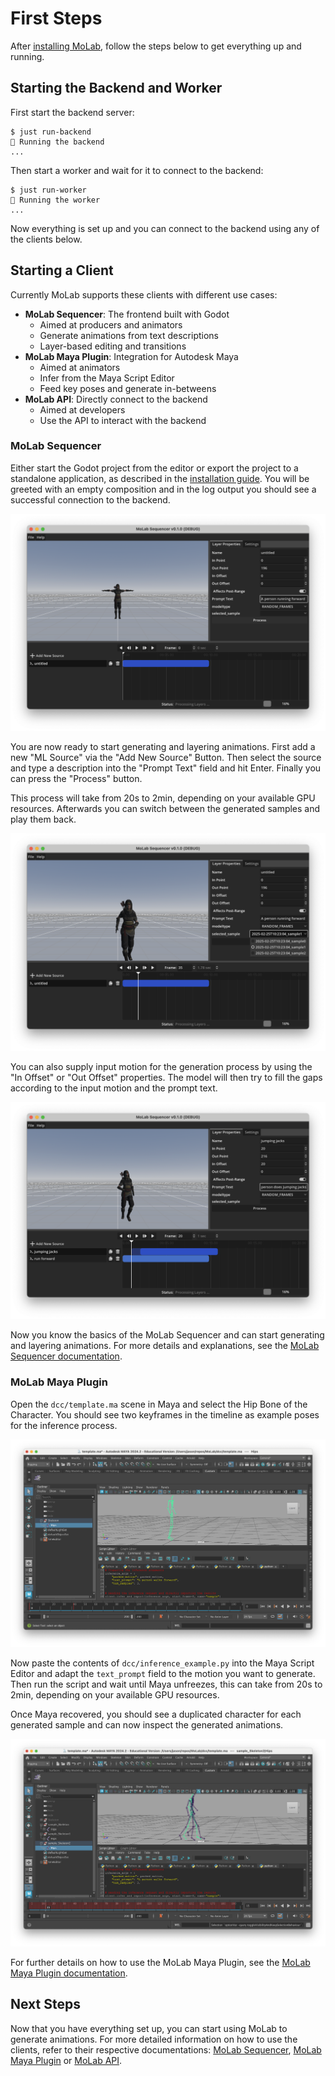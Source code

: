 # First Steps

After [installing MoLab](installation.md), follow the steps below to get everything up and running.

## Starting the Backend and Worker

First start the backend server:

```console
$ just run-backend
🚀 Running the backend
...
```

Then start a worker and wait for it to connect to the backend:

```console
$ just run-worker
🚀 Running the worker
...
```

Now everything is set up and you can connect to the backend using any of the clients below.

## Starting a Client

Currently MoLab supports these clients with different use cases:

- **MoLab Sequencer**: The frontend built with Godot
    - Aimed at producers and animators
    - Generate animations from text descriptions
    - Layer-based editing and transitions
- **MoLab Maya Plugin**: Integration for Autodesk Maya
    - Aimed at animators
    - Infer from the Maya Script Editor
    - Feed key poses and generate in-betweens
- **MoLab API**: Directly connect to the backend
    - Aimed at developers
    - Use the API to interact with the backend

### MoLab Sequencer

Either start the Godot project from the editor or export the project to a standalone application, as described in the [installation guide](installation.md).
You will be greeted with an empty composition and in the log output you should see a successful connection to the backend.

![Empty Composition in MoLab](../assets/MoLab_empty.png)

You are now ready to start generating and layering animations.
First add a new "ML Source" via the "Add New Source" Button. Then select the source and type a description into the "Prompt Text" field and hit Enter.
Finally you can press the "Process" button.

This process will take from 20s to 2min, depending on your available GPU resources. Afterwards you can switch between the generated samples and play them back.

![First Inference in MoLab](../assets/MoLab_first_inference.png)

You can also supply input motion for the generation process by using the "In Offset" or "Out Offset" properties. The model will then try to fill the gaps according to the input motion and the prompt text.

![Second Inference in MoLab](../assets/MoLab_second_inference.png)

Now you know the basics of the MoLab Sequencer and can start generating and layering animations.
For more details and explanations, see the [MoLab Sequencer documentation](../usage/sequencer.md).

### MoLab Maya Plugin

Open the `dcc/template.ma` scene in Maya and select the Hip Bone of the Character.
You should see two keyframes in the timeline as example poses for the inference process.

![MoLab Maya Template](../assets/Maya_template.png)

Now paste the contents of `dcc/inference_example.py` into the Maya Script Editor and adapt the `text_prompt` field to the motion you want to generate.
Then run the script and wait until Maya unfreezes, this can take from 20s to 2min, depending on your available GPU resources.

Once Maya recovered, you should see a duplicated character for each generated sample and can now inspect the generated animations.

![MoLab Maya Inference](../assets/Maya_inference.png)

For further details on how to use the MoLab Maya Plugin, see the [MoLab Maya Plugin documentation](../usage/maya-plugin.md).

## Next Steps

Now that you have everything set up, you can start using MoLab to generate animations.
For more detailed information on how to use the clients, refer to their respective documentations: [MoLab Sequencer](../usage/sequencer.md), [MoLab Maya Plugin](../usage/maya-plugin.md) or [MoLab API](../api-reference/api-example.md).
